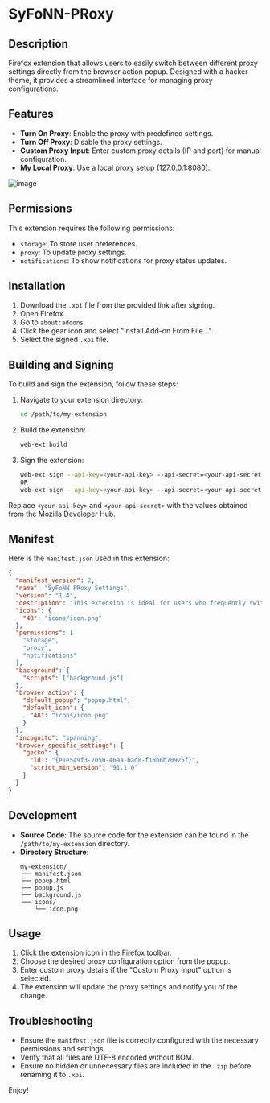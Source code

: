 # SyFoNN-PRoxy

## Description
Firefox extension that allows users to easily switch between different proxy settings directly from the browser action popup. Designed with a hacker theme, it provides a streamlined interface for managing proxy configurations.

## Features
- **Turn On Proxy**: Enable the proxy with predefined settings.
- **Turn Off Proxy**: Disable the proxy settings.
- **Custom Proxy Input**: Enter custom proxy details (IP and port) for manual configuration.
- **My Local Proxy**: Use a local proxy setup (127.0.0.1:8080).

![image](https://github.com/user-attachments/assets/f40ee2c5-9b08-4443-85b6-793f2235219b)

## Permissions
This extension requires the following permissions:
- `storage`: To store user preferences.
- `proxy`: To update proxy settings.
- `notifications`: To show notifications for proxy status updates.

## Installation
1. Download the `.xpi` file from the provided link after signing.
2. Open Firefox.
3. Go to `about:addons`.
4. Click the gear icon and select "Install Add-on From File...".
5. Select the signed `.xpi` file.

## Building and Signing
To build and sign the extension, follow these steps:

1. Navigate to your extension directory:
   ```sh
   cd /path/to/my-extension
   ```

2. Build the extension:
   ```sh
   web-ext build
   ```

3. Sign the extension:
   ```sh
   web-ext sign --api-key=<your-api-key> --api-secret=<your-api-secret> --channel=unlisted
   OR
   web-ext sign --api-key=<your-api-key> --api-secret=<your-api-secret> --channel=listed
   ```

Replace `<your-api-key>` and `<your-api-secret>` with the values obtained from the Mozilla Developer Hub.

## Manifest
Here is the `manifest.json` used in this extension:

```json
{
  "manifest_version": 2,
  "name": "SyFoNN PRoxy Settings",
  "version": "1.4",
  "description": "This extension is ideal for users who frequently switch proxy settings for various purposes, such as testing, security, or bypassing network restrictions. Its intuitive design and functionality make it a powerful tool for both casual users and professionals.",
  "icons": {
    "48": "icons/icon.png"
  },
  "permissions": [
    "storage",
    "proxy",
    "notifications"
  ],
  "background": {
    "scripts": ["background.js"]
  },
  "browser_action": {
    "default_popup": "popup.html",
    "default_icon": {
      "48": "icons/icon.png"
    }
  },
  "incognito": "spanning",
  "browser_specific_settings": {
    "gecko": {
      "id": "{e1e549f3-7050-46aa-bad8-f18b6b70925f}",
      "strict_min_version": "91.1.0"
    }
  }
}
```

## Development
- **Source Code**: The source code for the extension can be found in the `/path/to/my-extension` directory.
- **Directory Structure**:
  ```
  my-extension/
  ├── manifest.json
  ├── popup.html
  ├── popup.js
  ├── background.js
  └── icons/
      └── icon.png
  ```

## Usage
1. Click the extension icon in the Firefox toolbar.
2. Choose the desired proxy configuration option from the popup.
3. Enter custom proxy details if the "Custom Proxy Input" option is selected.
4. The extension will update the proxy settings and notify you of the change.

## Troubleshooting
- Ensure the `manifest.json` file is correctly configured with the necessary permissions and settings.
- Verify that all files are UTF-8 encoded without BOM.
- Ensure no hidden or unnecessary files are included in the `.zip` before renaming it to `.xpi`.

Enjoy!
